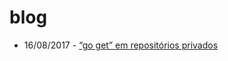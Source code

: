 # blog

* 16/08/2017 - [“go get” em repositórios privados](articles/2017-08-16-go-get-repositorios-privados.md)
